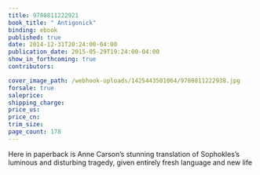 ```yaml
---
title: 9780811222921
book_title: " Antigonick"
binding: ebook
published: true
date: 2014-12-31T20:24:00-04:00
publication_date: 2015-05-29T19:24:00-04:00
show_in_forthcoming: true
contributors:

cover_image_path: /webhook-uploads/1425443501064/9780811222938.jpg
forsale: true
saleprice:
shipping_charge:
price_us:
price_cn:
trim_size:
page_count: 178
---
```

Here in paperback is Anne Carson’s stunning translation of Sophokles’s luminous and disturbing tragedy, given entirely fresh language and new life

